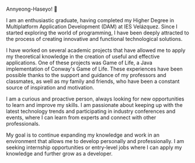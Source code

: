 Annyeong-Haseyo! 👋

I am an enthusiastic graduate, having completed my Higher Degree in Multiplatform Application Development (DAM) at IES Velázquez. Since I started exploring the world of programming, I have been deeply attracted to the process of creating innovative and functional technological solutions.

I have worked on several academic projects that have allowed me to apply my theoretical knowledge in the creation of useful and effective applications. One of these projects was Game of Life, a Java implementation of Conway's Game of Life. These experiences have been possible thanks to the support and guidance of my professors and classmates, as well as my family and friends, who have been a constant source of inspiration and motivation.

I am a curious and proactive person, always looking for new opportunities to learn and improve my skills. I am passionate about keeping up with the latest technology trends and participating in industry conferences and events, where I can learn from experts and connect with other professionals.

My goal is to continue expanding my knowledge and work in an environment that allows me to develop personally and professionally. I am seeking internship opportunities or entry-level jobs where I can apply my knowledge and further grow as a developer.
